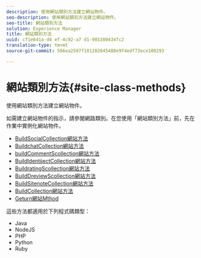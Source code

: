 ```yaml
---
description: 使用網站類別方法建立網站物件。
seo-description: 使用網站類別方法建立網站物件。
seo-title: 網站類別方法
solution: Experience Manager
title: 網站類別方法
uuid: cf1e641a-d4 ef-4c92-a7 d1-985380434fc2
translation-type: tm+mt
source-git-commit: 566ea2587f101202045488e9f4edf73ece100293

---
```



# 網站類別方法{#site-class-methods}

使用網站類別方法建立網站物件。

如需建立網站物件的指示，請參閱網路類別。在您使用「網站類別方法」前，先在作業中實例化網站物件。

* [BuildSocialCollection網站方法](../c-installing-libraries/r-buildblogcollection-site-method.md#r_buildblogcollection_site_method)
* [BuildchatCollection網站方法](../c-installing-libraries/r-buildchatcollection-site-method.md#r_buildchatcollection_site_method)
* [buildCommentScollection網站方法](../c-installing-libraries/r-buildcommentscollection-site-method.md#r_buildcommentscollection_site_method)
* [BuildIdentijectCollection網站方法](../c-installing-libraries/r-buildcountingcollection-site-method.md#r_buildcountingcollection_site_method)
* [BuildratingScollection網站方法](../c-installing-libraries/r-buildratingscollection-site-method.md#r_buildratingscollection_site_method)
* [BuildDreviewScollection網站方法](../c-installing-libraries/r-buildreviewscollection-site-method.md#r_buildreviewscollection_site_method)
* [BuildSitenoteCollection網站方法](../c-installing-libraries/r-buildsitenotescollection-site-method.md#r_buildsitenotescollection_site_method)
* [BuildCollection網站方法](../c-installing-libraries/r-buildcollection-site-method.md#r_buildcollection_site_method)
* [Geturn網站Mthod](../c-installing-libraries/r-geturn-site-method.md#r_geturn_site_method)

這些方法都適用於下列程式碼類型：

* Java
* NodeJS
* PHP
* Python
* Ruby


